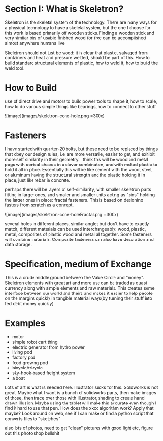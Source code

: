 # Section I: What is Skeletron?

Skeletron is the skeletal system of the technology.  There are many ways for a physical technology to have a skeletal system, but the one I choose for this work is based primarily off wooden sticks.  Finding a wooden stick and very similar bits of usable finished wood for free can be accomplished almost anywhere humans live.  


Skeletron should not just be wood: it is clear that plastic, salvaged from containers and heat and pressure welded, should be part of this.  How to build standard structural elements of plastic, how to weld it, how to build the weld tool.  

# How to Build

use of direct drive and motors to build power tools to shape it, how to scale, how to do 
various simple things like bearings, how to connect to other stuff


![image](images/skeletron-cone-hole.png =300x)


# Fasteners

I have started with quarter-20 bolts, but these need to be replaced by things that obey our design rules, i.e. are more versatile, easier to get, and exhibit more self similarity in their geometry.  I think this will be wood and metal pegs with conical shapes in a clever combination, and with melted plastic to hold it all in place.  Essentially this will be like cement with the wood, steel, or aluminum having the structural strength and the plastic holding it in place, just like rebar in concrete.  


perhaps there will be layers of self-similarity, with smaller skeletron parts fitting in larger ones, and smaller and smaller units acting as "pins" holding the larger ones in place: fractal fasteners.  This is based on designing fasters from scratch as a concept.  

![image](images/skeletron-cone-holeFractal.png =300x)

several holes in different places, similar angles but don't have to exactly match, different materials can be used interchangeably: wood, plastic, metal, composites of plastic wood and metal all together.  Some fasteners will combine materials. Composite fasteners can also have decoration and data storage. 

# Specification, medium of Exchange

This is a crude middle ground between the Value Circle and "money".  Skeletron elements with great art and more use can be traded as quasi currency along with simple elements and raw materials.  This creates some interface between our world and theirs and makes it easier to help people on the margins quickly in tangible material ways(by turning their stuff into fed debt money quickly)

# Examples

- motor
- simple robot cart thing
- electric generator from hydro power
- living pod
- factory pod
- food growing pod
- bicycle/tricycle
- sky-hook-based freight system
- a boat


Lots of art is what is needed here.  Illustrator sucks for this.  Solidworks is not great.  Maybe what I want is a bunch of solidworks parts, then make images of those, then trace over those with illustrator, shading to create hand drawn illusion.  Maybe using the tablet will make this accurate even though I find it hard to use that pen.  How does the xkcd algorithm work?  Apply that maybe?  Look around on web, see if I can make or find a python script that converts files to "sketches"

also lots of photos, need to get "clean" pictures with good light etc, figure out this photo shop bullshit
 

